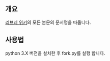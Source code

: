## 개요
[리브레 위키](http://librewiki.net/)의 모든 본문의 문서명을 따옵니다.

## 사용법
python 3.X 버전을 설치한 후 fork.py를 실행 합니다.
